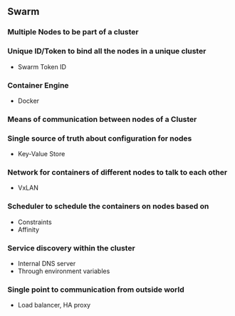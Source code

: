 ## Swarm

### Multiple Nodes to be part of a cluster

### Unique ID/Token to bind all the nodes in a unique cluster
- Swarm Token ID

### Container Engine
- Docker 

### Means of communication between nodes of a Cluster

### Single source of truth about configuration for nodes
- Key-Value Store 

### Network for containers of different nodes to talk to each other
- VxLAN 

### Scheduler to schedule the containers on nodes based on
- Constraints
- Affinity

### Service discovery within the cluster
- Internal DNS server
- Through environment variables 

### Single point to communication from outside world
- Load balancer, HA proxy
